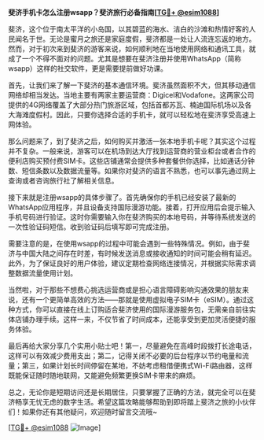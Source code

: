 **斐济手机卡怎么注册wsapp？斐济旅行必备指南[[TG💪+ @esim1088](https://t.me/s/esim1088)]**

斐济，这个位于南太平洋的小岛国，以其碧蓝的海水、洁白的沙滩和热情好客的人民闻名于世。无论是蜜月之旅还是家庭度假，斐济都是一处让人流连忘返的地方。然而，对于初次来到斐济的游客来说，如何顺利地在当地使用网络和通讯工具，就成了一个不得不面对的问题。尤其是想要在斐济注册并使用WhatsApp（简称wsapp）这样的社交软件，更是需要提前做好功课。

首先，让我们来了解一下斐济的基本通信环境。斐济虽然面积不大，但其移动通信网络却相当发达。当地主要有两家主要运营商：Digicel和Vodafone。这两家公司提供的4G网络覆盖了大部分热门旅游区域，包括首都苏瓦、楠迪国际机场以及各大海滩度假村。因此，只要你选择合适的手机卡，就可以轻松地在斐济享受高速上网体验。

那么问题来了，到了斐济之后，如何购买并激活一张本地手机卡呢？其实这个过程并不复杂。一般来说，游客可以在机场到达大厅找到运营商的营业柜台或者合作的便利店购买预付费SIM卡。这些店铺通常会提供多种套餐供你选择，比如通话分钟数、短信条数以及数据流量等。如果你对斐济的语言不熟悉，也可以事先通过网上查询或者咨询旅行社了解相关信息。

接下来就是注册wsapp的具体步骤了。首先确保你的手机已经安装了最新的WhatsApp应用程序，并且设备支持国际漫游功能。接着，打开应用后会提示输入手机号码进行验证。这时你需要输入你在斐济购买的本地号码，并等待系统发送的一次性验证码短信。收到验证码后填写即可完成注册。

需要注意的是，在使用wsapp的过程中可能会遇到一些特殊情况。例如，由于斐济与中国大陆之间存在时差，有时候发送消息或接收通知的时间可能会稍有延迟。此外，为了保证良好的用户体验，建议定期检查网络连接情况，并根据实际需求调整数据流量使用计划。

当然啦，对于那些不想费心挑选运营商或是担心语言障碍影响沟通效果的朋友来说，还有一个更简单高效的方法——那就是使用虚拟电子SIM卡（eSIM）。通过这种方式，你可以直接在线上订购适合斐济使用的国际漫游服务包，无需亲自前往实体店铺办理手续。这样一来，不仅节省了时间成本，还能享受到更加灵活便捷的服务体验。

最后再给大家分享几个实用小贴士吧！第一，尽量避免在高峰时段拨打长途电话，这样可以有效减少费用支出；第二，记得关闭不必要的后台程序以节约电量和流量；第三，如果计划长时间停留在某地，不妨考虑租借便携式Wi-Fi路由器，这样既能保证随时随地联网，又能避免频繁更换SIM卡带来的麻烦。

总之，无论你是短期访问还是长期居住，只要掌握了正确的方法，就完全可以在斐济畅享无忧无虑的数字生活。希望这篇攻略能够帮助到即将踏上斐济之旅的小伙伴们！如果你还有其他疑问，欢迎随时留言交流哦~

[[TG💪+ @esim1088](https://t.me/s/esim1088) ![Image](https://i.postimg.cc/4NQfJmqS/Snipaste-2025-05-13-00-14-12.png)]